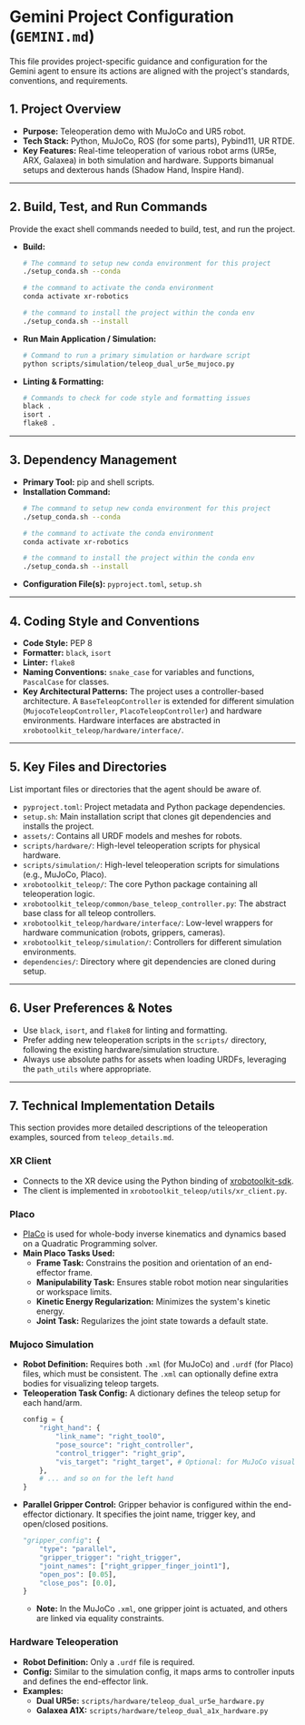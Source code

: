 # Gemini Project Configuration (`GEMINI.md`)

This file provides project-specific guidance and configuration for the Gemini agent to ensure its actions are aligned with the project's standards, conventions, and requirements.

## 1. Project Overview

*   **Purpose:** Teleoperation demo with MuJoCo and UR5 robot.
*   **Tech Stack:** Python, MuJoCo, ROS (for some parts), Pybind11, UR RTDE.
*   **Key Features:** Real-time teleoperation of various robot arms (UR5e, ARX, Galaxea) in both simulation and hardware. Supports bimanual setups and dexterous hands (Shadow Hand, Inspire Hand).

---

## 2. Build, Test, and Run Commands

Provide the exact shell commands needed to build, test, and run the project.

*   **Build:**
    ```sh
    # The command to setup new conda environment for this project
    ./setup_conda.sh --conda

    # the command to activate the conda environment
    conda activate xr-robotics
    
    # the command to install the project within the conda env
    ./setup_conda.sh --install
    ```

*   **Run Main Application / Simulation:**
    ```sh
    # Command to run a primary simulation or hardware script
    python scripts/simulation/teleop_dual_ur5e_mujoco.py
    ```

*   **Linting & Formatting:**
    ```sh
    # Commands to check for code style and formatting issues
    black .
    isort .
    flake8 .
    ```

---

## 3. Dependency Management

*   **Primary Tool:** pip and shell scripts.
*   **Installation Command:**
    ```sh
    # The command to setup new conda environment for this project
    ./setup_conda.sh --conda

    # the command to activate the conda environment
    conda activate xr-robotics

    # the command to install the project within the conda env
    ./setup_conda.sh --install
    ```
*   **Configuration File(s):** `pyproject.toml`, `setup.sh`

---

## 4. Coding Style and Conventions

*   **Code Style:** PEP 8
*   **Formatter:** `black`, `isort`
*   **Linter:** `flake8`
*   **Naming Conventions:** `snake_case` for variables and functions, `PascalCase` for classes.
*   **Key Architectural Patterns:** The project uses a controller-based architecture. A `BaseTeleopController` is extended for different simulation (`MujocoTeleopController`, `PlacoTeleopController`) and hardware environments. Hardware interfaces are abstracted in `xrobotoolkit_teleop/hardware/interface/`.

---

## 5. Key Files and Directories

List important files or directories that the agent should be aware of.

*   `pyproject.toml`: Project metadata and Python package dependencies.
*   `setup.sh`: Main installation script that clones git dependencies and installs the project.
*   `assets/`: Contains all URDF models and meshes for robots.
*   `scripts/hardware/`: High-level teleoperation scripts for physical hardware.
*   `scripts/simulation/`: High-level teleoperation scripts for simulations (e.g., MuJoCo, Placo).
*   `xrobotoolkit_teleop/`: The core Python package containing all teleoperation logic.
*   `xrobotoolkit_teleop/common/base_teleop_controller.py`: The abstract base class for all teleop controllers.
*   `xrobotoolkit_teleop/hardware/interface/`: Low-level wrappers for hardware communication (robots, grippers, cameras).
*   `xrobotoolkit_teleop/simulation/`: Controllers for different simulation environments.
*   `dependencies/`: Directory where git dependencies are cloned during setup.

---

## 6. User Preferences & Notes

*   Use `black`, `isort`, and `flake8` for linting and formatting.
*   Prefer adding new teleoperation scripts in the `scripts/` directory, following the existing hardware/simulation structure.
*   Always use absolute paths for assets when loading URDFs, leveraging the `path_utils` where appropriate.

---

## 7. Technical Implementation Details

This section provides more detailed descriptions of the teleoperation examples, sourced from `teleop_details.md`.

### XR Client
- Connects to the XR device using the Python binding of [xrobotoolkit-sdk](https://github.com/XR-Robotics/XRoboToolkit-PC-Service-Pybind).
- The client is implemented in `xrobotoolkit_teleop/utils/xr_client.py`.

### Placo
- [PlaCo](https://placo.readthedocs.io/en/latest/) is used for whole-body inverse kinematics and dynamics based on a Quadratic Programming solver.
- **Main Placo Tasks Used:**
  - **Frame Task:** Constrains the position and orientation of an end-effector frame.
  - **Manipulability Task:** Ensures stable robot motion near singularities or workspace limits.
  - **Kinetic Energy Regularization:** Minimizes the system's kinetic energy.
  - **Joint Task:** Regularizes the joint state towards a default state.

### Mujoco Simulation
- **Robot Definition:** Requires both `.xml` (for MuJoCo) and `.urdf` (for Placo) files, which must be consistent. The `.xml` can optionally define extra bodies for visualizing teleop targets.
- **Teleoperation Task Config:** A dictionary defines the teleop setup for each hand/arm.
    ```python
    config = {
        "right_hand": {
            "link_name": "right_tool0",
            "pose_source": "right_controller",
            "control_trigger": "right_grip",
            "vis_target": "right_target", # Optional: for MuJoCo visualization
        },
        # ... and so on for the left hand
    }
    ```
- **Parallel Gripper Control:** Gripper behavior is configured within the end-effector dictionary. It specifies the joint name, trigger key, and open/closed positions.
    ```python
    "gripper_config": {
        "type": "parallel",
        "gripper_trigger": "right_trigger",
        "joint_names": ["right_gripper_finger_joint1"],
        "open_pos": [0.05],
        "close_pos": [0.0],
    }
    ```
  - **Note:** In the MuJoCo `.xml`, one gripper joint is actuated, and others are linked via equality constraints.

### Hardware Teleoperation
- **Robot Definition:** Only a `.urdf` file is required.
- **Config:** Similar to the simulation config, it maps arms to controller inputs and defines the end-effector link.
- **Examples:**
  - **Dual UR5e:** `scripts/hardware/teleop_dual_ur5e_hardware.py`
  - **Galaxea A1X:** `scripts/hardware/teleop_dual_a1x_hardware.py`